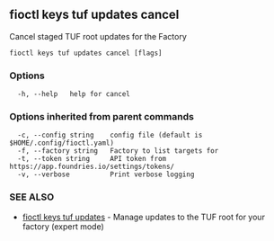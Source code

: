 ## fioctl keys tuf updates cancel

Cancel staged TUF root updates for the Factory

```
fioctl keys tuf updates cancel [flags]
```

### Options

```
  -h, --help   help for cancel
```

### Options inherited from parent commands

```
  -c, --config string    config file (default is $HOME/.config/fioctl.yaml)
  -f, --factory string   Factory to list targets for
  -t, --token string     API token from https://app.foundries.io/settings/tokens/
  -v, --verbose          Print verbose logging
```

### SEE ALSO

* [fioctl keys tuf updates](fioctl_keys_tuf_updates.md)	 - Manage updates to the TUF root for your factory (expert mode)

